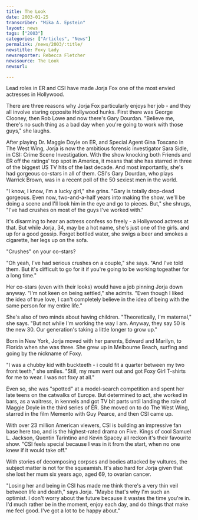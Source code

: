 ```yaml
---
title: The Look
date: 2003-01-25
transcriber: "Mika A. Epstein"
layout: news
tags: ["2003"]
categories: ["Articles", "News"]
permalink: /news/2003/:title/
newstitle: Foxy Lady
newsreporter: Rebecca Fletcher
newssource: The Look
newsurl:

---
```


Lead roles in ER and CSI have made Jorja Fox one of the most envied actresses in Hollywood.

There are three reasons why Jorja Fox particularly enjoys her job - and they all involve staring opposite Hollywood hunks. First there was George Clooney, then Rob Lowe and now there's Gary Dourdan. "Believe me, there's no such thing as a bad day when you're going to work with those guys," she laughs.

After playing Dr. Maggie Doyle on ER, and Special Agent Gina Toscano in The West Wing, Jorja is now the ambitious forensic investigator Sara Sidle, in CSI: Crime Scene Investigation. With the show knocking both Friends and ER off the ratings' top spot in America, it means that she has starred in three of the biggest US TV hits of the last decade. And most importantly, she's had gorgeous co-stars in all of them. CSI's Gary Dourdan, who plays Warrick Brown, was in a recent poll of the 50 sexiest men in the world.

"I know, I know, I'm a lucky girl," she grins. "Gary is totally drop-dead gorgeous. Even now, two-and-a-half years into making the show, we'll be doing a scene and I'll look him in the eye and go to pieces. But," she shrugs, "I've had crushes on most of the guys I've worked with."

It's disarming to hear an actress confess so freely - a Hollywood actress at that. But while Jorja, 34, may be a hot name, she's just one of the girls. and up for a good gossip. Forget bottled water, she swigs a beer and smokes a cigarette, her legs up on the sofa.

"Crushes" on your co-stars?

"Oh yeah, I've had serious crushes on a couple," she says. "And I've told them. But it's difficult to go for it if you're going to be working togeather for a long time."

Her co-stars (even with their looks) would have a job pinning Jorja down anyway. "I'm not keen on being settled," she admits. "Even though I liked the idea of true love, I can't completely believe in the idea of being with the same person for my entire life."

She's also of two minds about having children. "Theoretically, I'm maternal," she says. "But not while I'm working the way I am. Anyway, they say 50 is the new 30. Our generation's taking a little longer to grow up."

Born in New York, Jorja moved with her parents, Edward and Marilyn, to Florida when she was three. She grew up in Melbourne Beach, surfing and going by the nickname of Foxy.

"I was a chubby kid with buckteeth - i could fit a quarter between my two front teeth," she smiles. "Still, my mum went out and got Foxy Girl T-shirts for me to wear. I was not foxy at all."

Even so, she was "spotted" at a model-search competition and spent her late teens on the catwalks of Europe. But determined to act, she worked in bars, as a waitress, in kennels and got TV bit parts until landing the role of Maggie Doyle in the third series of ER. She moved on to do The West Wing, starred in the film Memento with Guy Pearce, and then CSI came up.

With over 23 million American viewers, CSI is building an impressive fan base here too, and is the highest-rated drama on Five. Kings of cool Samuel L. Jackson, Quentin Tarintino and Kevin Spacey all reckon it's their favourite show. "CSI feels special because I was in it from the start, when no one knew if it would take off."

With stories of decomposing corpses and bodies attacked by vultures, the subject matter is not for the squeamish. It's also hard for Jorja given that she lost her mum six years ago, aged 69, to ovarian cancer.

"Losing her and being in CSI has made me think there's a very thin veil between life and death," says Jorja. "Maybe that's why I'm such an optimist. I don't worry about the future because it wastes the time you're in. I'd much rather be in the moment, enjoy each day, and do things that make me feel good. I've got a lot to be happy about."
